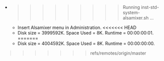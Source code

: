 * >>>>>>>>> Running inst-std-system-alsamixer.sh ...
  * Insert Alsamixer menu in Administration.
<<<<<<< HEAD
  * Disk size = 3999592K. Space Used = 8K. Runtime = 00:00:00:01.
=======
  * Disk size = 4004592K. Space Used = 8K. Runtime = 00:00:00:00.
>>>>>>> refs/remotes/origin/master
